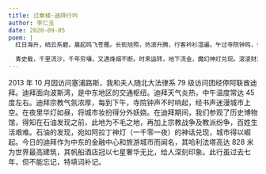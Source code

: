 ```yaml
---
title: 过秦楼·迪拜行吟
author: 李仁玉
date: 2020-09-05
poem: |
  红日海升，绡云系碧，晨起鸣飞苍雁。长街旭照，热浪升腾，行客衿衫湿遍。午过寺院钟鸣，信众经声，声敲心键。更夜来似昼，琼楼市井，喧嚣片片。

  青史载，千里流沙，千年穷壤，又遇烽烟不断。时来运转，地下流金，魔幻神灯兑现。滚滚财源，一时际会风云，荒村颜倩。望天霄塔耸，更怅帆船酒店。
---
```


2013 年 10 月因访问塞浦路斯，我和夫人随北大法律系 79 级访问团经停阿联酋迪拜。迪拜面向波斯湾，是中东地区的交通枢纽。迪拜天气炎热，中午温度常达 45 度左右。迪拜宗教气氛浓厚，每到下午，寺院钟声不时响起，经书声迷漫城市上空。在夜里华灯如昼，将城市妆扮得分外妖娆。在迪拜期间，我们参观了历史博物馆，得知在石油发现之前，此地为不毛之地，再加上宗教战争及教派纷争，百姓生活艰难。石油的发现，宛如阿拉丁神灯（一千零一夜）的神话兑现，城市得以崛起。今日的迪拜作为中东的金融中心和旅游城市而闻名，其哈利法塔高达 828 米为世界最高建筑，其帆船酒店冠以七星奢华无比，给人深刻印象。此行虽过去七年，但不能忘记，特填词补记。
